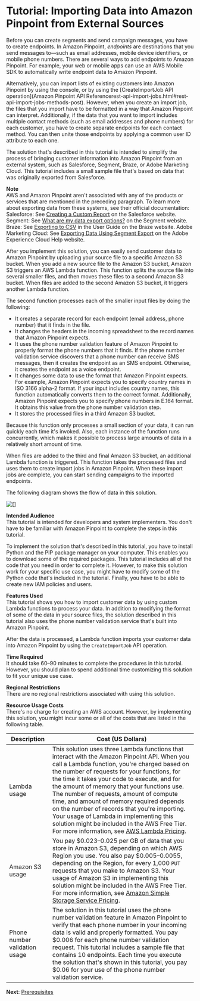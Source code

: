 # Tutorial: Importing Data into Amazon Pinpoint from External Sources<a name="tutorials-importing-data"></a>

Before you can create segments and send campaign messages, you have to create endpoints\. In Amazon Pinpoint, *endpoints* are destinations that you send messages to—such as email addresses, mobile device identifiers, or mobile phone numbers\. There are several ways to add endpoints to Amazon Pinpoint\. For example, your web or mobile apps can use an AWS Mobile SDK to automatically write endpoint data to Amazon Pinpoint\.

Alternatively, you can import lists of existing customers into Amazon Pinpoint by using the console, or by using the [CreateImportJob API operation](Amazon Pinpoint API Referencerest-api-import-jobs.html#rest-api-import-jobs-methods-post)\. However, when you create an import job, the files that you import have to be formatted in a way that Amazon Pinpoint can interpret\. Additionally, if the data that you want to import includes multiple contact methods \(such as email addresses and phone numbers\) for each customer, you have to create separate endpoints for each contact method\. You can then unite those endpoints by applying a common user ID attribute to each one\.

The solution that's described in this tutorial is intended to simplify the process of bringing customer information into Amazon Pinpoint from an external system, such as Salesforce, Segment, Braze, or Adobe Marketing Cloud\. This tutorial includes a small sample file that's based on data that was originally exported from Salesforce\.

**Note**  
AWS and Amazon Pinpoint aren't associated with any of the products or services that are mentioned in the preceding paragraph\. To learn more about exporting data from these systems, see their official documentation:  
Salesforce: See [Creating a Custom Report](https://help.salesforce.com/articleView?id=reports_custom.htm) on the Salesforce website\.
Segment: See [What are my data export options?](https://segment.com/docs/guides/destinations/what-are-my-data-export-options/) on the Segment website\.
Braze: See [Exporting to CSV](https://www.braze.com/docs/user_guide/data_and_analytics/export_braze_data/segment_data_to_csv/) in the User Guide on the Braze website\.
Adobe Marketing Cloud: See [Exporting Data Using Segment Export](https://marketing.adobe.com/resources/help/en_US/insight/client/c_exp_data_seg_exp.html) on the Adobe Experience Cloud Help website\.

After you implement this solution, you can easily send customer data to Amazon Pinpoint by uploading your source file to a specific Amazon S3 bucket\. When you add a new source file to the Amazon S3 bucket, Amazon S3 triggers an AWS Lambda function\. This function splits the source file into several smaller files, and then moves these files to a second Amazon S3 bucket\. When files are added to the second Amazon S3 bucket, it triggers another Lambda function\.

The second function processes each of the smaller input files by doing the following:
+ It creates a separate record for each endpoint \(email address, phone number\) that it finds in the file\.
+ It changes the headers in the incoming spreadsheet to the record names that Amazon Pinpoint expects\.
+ It uses the phone number validation feature of Amazon Pinpoint to properly format the phone numbers that it finds\. If the phone number validation service discovers that a phone number can receive SMS messages, then it creates the endpoint as an SMS endpoint\. Otherwise, it creates the endpoint as a voice endpoint\.
+ It changes some data to use the format that Amazon Pinpoint expects\. For example, Amazon Pinpoint expects you to specify country names in ISO 3166 alpha\-2 format\. If your input includes country names, this function automatically converts them to the correct format\. Additionally, Amazon Pinpoint expects you to specify phone numbers in E\.164 format\. It obtains this value from the phone number validation step\.
+ It stores the processed files in a third Amazon S3 bucket\.

Because this function only processes a small section of your data, it can run quickly each time it's invoked\. Also, each instance of the function runs concurrently, which makes it possible to process large amounts of data in a relatively short amount of time\.

When files are added to the third and final Amazon S3 bucket, an additional Lambda function is triggered\. This function takes the processed files and uses them to create import jobs in Amazon Pinpoint\. When these import jobs are complete, you can start sending campaigns to the imported endpoints\.

The following diagram shows the flow of data in this solution\.

![\[\]](http://docs.aws.amazon.com/pinpoint/latest/developerguide/images/Customer_Import_Tutorial_Architecture.png)

**Intended Audience**  
This tutorial is intended for developers and system implementers\. You don't have to be familiar with Amazon Pinpoint to complete the steps in this tutorial\.

To implement the solution that's described in this tutorial, you have to install Python and the PIP package manager on your computer\. This enables you to download some of the required packages\. This tutorial includes all of the code that you need in order to complete it\. However, to make this solution work for your specific use case, you might have to modify some of the Python code that's included in the tutorial\. Finally, you have to be able to create new IAM policies and users\.

**Features Used**  
This tutorial shows you how to import customer data by using custom Lambda functions to process your data\. In addition to modifying the format of some of the data in your source files, the solution described in this tutorial also uses the phone number validation service that's built into Amazon Pinpoint\.

After the data is processed, a Lambda function imports your customer data into Amazon Pinpoint by using the `CreateImportJob` API operation\.

**Time Required**  
It should take 60–90 minutes to complete the procedures in this tutorial\. However, you should plan to spend additional time customizing this solution to fit your unique use case\.

**Regional Restrictions**  
There are no regional restrictions associated with using this solution\.

**Resource Usage Costs**  
There's no charge for creating an AWS account\. However, by implementing this solution, you might incur some or all of the costs that are listed in the following table\.


| Description | Cost \(US Dollars\) | 
| --- | --- | 
|  Lambda usage  |  This solution uses three Lambda functions that interact with the Amazon Pinpoint API\. When you call a Lambda function, you're charged based on the number of requests for your functions, for the time it takes your code to execute, and for the amount of memory that your functions use\. The number of requests, amount of compute time, and amount of memory required depends on the number of records that you're importing\. Your usage of Lambda in implementing this solution might be included in the AWS Free Tier\. For more information, see [AWS Lambda Pricing](https://aws.amazon.com/lambda/pricing/)\.  | 
|  Amazon S3 usage  |  You pay $0\.023–0\.025 per GB of data that you store in Amazon S3, depending on which AWS Region you use\. You also pay $0\.005–0\.0055, depending on the Region, for every 1,000 `PUT` requests that you make to Amazon S3\. Your usage of Amazon S3 in implementing this solution might be included in the AWS Free Tier\. For more information, see [Amazon Simple Storage Service Pricing](https://aws.amazon.com/s3/pricing/)\.  | 
|  Phone number validation usage  |  The solution in this tutorial uses the phone number validation feature in Amazon Pinpoint to verify that each phone number in your incoming data is valid and properly formatted\. You pay $0\.006 for each phone number validation request\. This tutorial includes a sample file that contains 10 endpoints\. Each time you execute the solution that's shown in this tutorial, you pay $0\.06 for your use of the phone number validation service\.  | 

**Next**: [Prerequisites](tutorials-importing-data-prereqs.md)